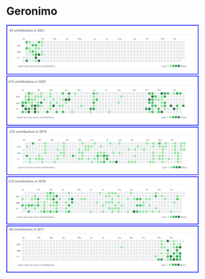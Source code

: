 # Geronimo

<img src='images/Github-2021.png'>
<img src='images/Github-2020.png'>
<img src='images/Github-2019.png'>
<img src='images/Github-2018.png'>
<img src='images/Github-2017.png'>